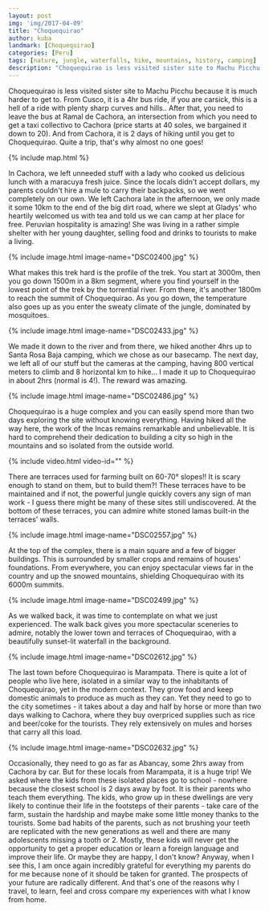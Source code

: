 ```yaml
---
layout: post
img: 'img/2017-04-09'
title: "Choquequirao​"
author: kuba
landmark: [Choquequirao]
categories: [Peru]
tags: [nature, jungle, waterfalls, hike, mountains, history, camping]
description: "Choquequirao is less visited sister site to Machu Picchu because it is much harder to get to. It is a huge complex and you can easily spend more than two days exploring the site. The 4 day hike is an eye into the past as Peruvians sustain the hard life in the mountains even today."
---
```


Choquequirao is less visited sister site to Machu Picchu because it is much harder to get to. From Cusco, it is a 4hr bus ride, if you are carsick, this is a hell of a ride with plenty sharp curves and hills.. After that, you need to leave the bus at Ramal de Cachora, an intersection from which you need to get a taxi collectivo to Cachora (price starts at 40 soles, we bargained it down to 20). And from Cachora, it is 2 days of hiking until you get to Choquequirao. Quite a trip, that's why almost no one goes!

{% include map.html %}

In Cachora, we left unneeded stuff with a lady who cooked us delicious lunch with a maracuya fresh juice. Since the locals didn't accept dollars, my parents couldn't hire a mule to carry their backpacks, so we went completely on our own. We left Cachora late in the afternoon, we only made it some 10km to the end of the big dirt road, where we slept at Gladys' who heartily welcomed us with tea and told us we can camp at her place for free. Peruvian hospitality is amazing! She was living in a rather simple shelter with her young daughter, selling food and drinks to tourists to make a living. 

{% include image.html image-name="DSC02400.jpg" %}

What makes this trek hard is the profile of the trek. You start at 3000m, then you go down 1500m in a 8km segment, where you find yourself in the lowest point of the trek by the torrential river. From there, it's  another 1800m to reach the summit of Choquequirao. As you go down, the temperature also goes up as you enter the sweaty climate of the jungle, dominated by mosquitoes. 

{% include image.html image-name="DSC02433.jpg" %}

We made it down to the river and from there, we hiked another 4hrs up to Santa Rosa Baja camping, which we chose as our basecamp. The next day, we left all of our stuff but the cameras at the camping, having 800 vertical meters to climb and 8 horizontal km to hike... I made it up to Choquequirao in about 2hrs (normal is 4!). The reward was amazing.

{% include image.html image-name="DSC02486.jpg" %}

Choquequirao is a huge complex and you can easily spend more than two days exploring the site without knowing everything. Having hiked all the way here, the work of the Incas remains remarkable and unbelievable. It is hard to comprehend their dedication to building a city so high in the mountains and so isolated from the outside world.

{% include video.html video-id="" %}

There are terraces used for farming built on 60-70° slopes!! It is scary enough to stand on them, but to build them?! These terraces have to be maintained and if not, the powerful jungle quickly covers any sign of man work - I guess there might be many of these sites still undiscovered. At the bottom of these terraces, you can admire white stoned lamas built-in the terraces' walls. 

{% include image.html image-name="DSC02557.jpg" %}

At the top of the complex, there is a main square and a few of bigger buildings. This is surrounded by smaller crops and remains of houses' foundations. From everywhere, you can enjoy spectacular views far in the country and up the snowed mountains, shielding Choquequirao with its 6000m summits. 

{% include image.html image-name="DSC02499.jpg" %}

As we walked back, it was time to contemplate on what we just experienced. The walk back gives you more spectacular sceneries to admire, notably the lower town and terraces of Choquequirao, with a beautifully sunset-lit waterfall in the background. 

{% include image.html image-name="DSC02612.jpg" %}

The last town before Choquequirao is Marampata. There is quite a lot of people who live here, isolated in a similar way to the inhabitants of Choquequirao, yet in the modern context. They grow food and keep domestic animals to produce as much as they can. Yet they need to go to the city sometimes - it takes about a day and half by horse or more than two days walking to Cachora, where they buy overpriced supplies such as rice and beer/coke for the tourists. They rely extensively on mules and horses that carry all this load.

{% include image.html image-name="DSC02632.jpg" %}

Occasionally, they need to go as far as Abancay, some 2hrs away from Cachora by car. But for these locals from Marampata, it is a huge trip! We asked where the kids from these isolated places go to school - nowhere because the closest school is 2 days away by foot. It is their parents who teach them everything. The kids, who grow up in these dwellings are very likely to continue their life in the footsteps of their parents - take care of the farm, sustain the hardship and maybe make some little money thanks to the tourists. Some bad habits of the parents, such as not brushing your teeth are replicated with the new generations as well and there are many adolescents missing a tooth or 2. Mostly, these kids will never get the opportunity to get a proper education or learn a foreign language and improve their life. Or maybe they are happy, I don't know? Anyway, when I see this, I am once again incredibly grateful for everything my parents do for me because none of it should be taken for granted. The prospects of your future are radically different. And that's one of the reasons why I travel, to learn, feel and cross compare my experiences with what I know from home.

